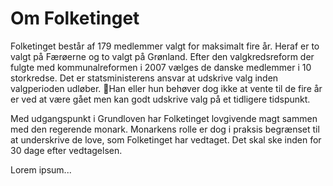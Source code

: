 # Om Folketinget

Folketinget består af 179 medlemmer valgt for maksimalt fire år. Heraf er to valgt på Færøerne og to valgt på Grønland. Efter den valgkredsreform der fulgte med kommunalreformen i 2007 vælges de danske medlemmer i 10 storkredse. Det er statsministerens ansvar at udskrive valg inden valgperioden udløber. Han eller hun behøver dog ikke at vente til de fire år er ved at være gået men kan godt udskrive valg på et tidligere tidspunkt.

Med udgangspunkt i Grundloven har Folketinget lovgivende magt sammen med den regerende monark. Monarkens rolle er dog i praksis begrænset til at underskrive de love, som Folketinget har vedtaget. Det skal ske inden for 30 dage efter vedtagelsen.

Lorem ipsum...